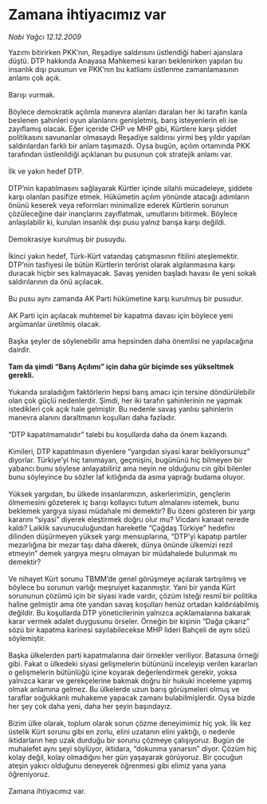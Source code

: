 # Zamana ihtiyacımız var

*Nabi Yağcı 12.12.2009*

<div class="taraf_structure_2col_1zq">
<div class="margen_n">



 <p>Yazımı bitirirken PKK’nın, Reşadiye saldırısını üstlendiği haberi ajanslara düştü. DTP hakkında Anayasa Mahkemesi kararı beklenirken yapılan bu insanlık dışı pusunun ve PKK’nın bu katliamı üstlenme zamanlamasının anlamı çok açık. <br/><br/>Barışı vurmak. <br/><br/>Böylece demokratik açılımla manevra alanları daralan her iki tarafın kanla beslenen şahinleri oyun alanlarını genişletmiş, barış isteyenlerin eli ise zayıflamış olacak. Eğer içeride CHP ve MHP gibi, Kürtlere karşı şiddet politikasını savunanlar olmasaydı Reşadiye saldırısı yirmi beş yıldır yapılan saldırılardan farklı bir anlam taşımazdı. Oysa bugün, açılım ortamında PKK tarafından üstlenildiği açıklanan bu pusunun çok stratejik anlamı var. <br/><br/>İlk ve yakın hedef DTP. <br/><br/>DTP’nin kapatılmasını sağlayarak Kürtler içinde silahlı mücadeleye, şiddete karşı olanları pasifize etmek. Hükümetin açılım yönünde atacağı adımların önünü keserek veya reformları minimalize ederek Kürtlerin sorunun çözüleceğine dair inançlarını zayıflatmak, umutlarını bitirmek. Böylece anlaşılabilir ki, kurulan insanlık dışı pusu yalnız barışa karşı değildi. <br/><br/>Demokrasiye kurulmuş bir pusuydu. <br/><br/>İkinci yakın hedef, Türk-Kürt vatandaş çatışmasının fitilini ateşlemektir. DTP’nin tasfiyesi ile bütün Kürtlerin terörist olarak algılanmasına karşı duracak hiçbir ses kalmayacak. Savaş yeniden başladı havası ile yeni sokak saldırılarının da önü açılacak. <br/><br/>Bu pusu aynı zamanda AK Parti hükümetine karşı kurulmuş bir pusudur. <br/><br/>AK Parti için açılacak muhtemel bir kapatma davası için böylece yeni argümanlar üretilmiş olacak. <br/><br/>Başka şeyler de söylenebilir ama hepsinden daha önemlisi ne yapılacağına dairdir. <b><br/><br/>Tam da şimdi “Barış Açılımı” için daha gür biçimde ses yükseltmek gerekli.</b> <br/><br/>Yukarıda sıraladığım faktörlerin hepsi barış amacı için tersine döndürülebilir olan çok güçlü nedenlerdir. Şimdi, her iki tarafın şahinlerinin ne yapmak istedikleri çok açık hale gelmiştir. Bu nedenle savaş yanlısı şahinlerin manevra alanını daraltmanın koşulları daha fazladır. <br/><br/>“DTP kapatılmamalıdır” talebi bu koşullarda daha da önem kazandı. <br/><br/>Kimileri, DTP kapatılmasın diyenlere “yargıdan siyasi karar bekliyorsunuz” diyorlar. Türkiye’yi hiç tanımayan, geçmişini, bugününü hiç bilmeyen bir yabancı bunu söylese anlayabiliriz ama neyin ne olduğunu cin gibi bilenler bunu söyleyince bu sözler laf kıtlığında da asma yaprağı budama oluyor. <br/><br/>Yüksek yargıdan, bu ülkede insanlarımızın, askerlerimizin, gençlerin ölmemesini gözeterek iç barışı kollayıcı tutum almalarını istemek, bunu beklemek yargıya siyasi müdahale mi demektir? Bu özeni gösteren bir yargı kararını “siyasi” diyerek eleştirmek doğru olur mu? Vicdani kanaat nerede kaldı? Laiklik savunuculuğundan hareketle “Çağdaş Türkiye” hedefini dilinden düşürmeyen yüksek yargı mensuplarına, “DTP’yi kapatıp partiler mezarlığına bir mezar taşı daha dikerek, dünya önünde ülkemizi rezil etmeyin” demek yargıya meşru olmayan bir müdahalede bulunmak mı demektir? <br/><br/>Ve nihayet Kürt sorunu TBMM’de genel görüşmeye açılarak tartışılmış ve böylece bu sorunun varlığı meşruiyet kazanmıştır. Yani bir yanda Kürt sorununun çözümü için bir siyasi irade vardır, çözüm isteği resmî bir politika haline gelmiştir ama öte yandan savaş koşulları henüz ortadan kaldırılabilmiş değildir. Bu koşullarda DTP yöneticilerinin yalnızca açıklamalarına bakarak karar vermek adalet duygusunu örseler. Örneğin bir kişinin “Dağa çıkarız” sözü bir kapatma karinesi sayılabilecekse MHP lideri Bahçeli de aynı sözü söylemiştir. <br/><br/>Başka ülkelerden parti kapatmalarına dair örnekler veriliyor. Batasuna örneği gibi. Fakat o ülkedeki siyasi gelişmelerin bütününü inceleyip verilen kararları o gelişmelerin bütünlüğü içine koyarak değerlendirmek gerekir, yoksa yalnızca karar ve gerekçelerine bakmak doğru bir hukuki inceleme yapmış olmak anlamına gelmez. Bu ülkelerde uzun barış görüşmeleri olmuş ve taraflar soğukkanlı muhakeme yapacak zamanı bulabilmişlerdir. Oysa bizde her şey çok daha yeni, daha her şeyin başındayız. <br/><br/>Bizim ülke olarak, toplum olarak sorun çözme deneyimimiz hiç yok. İlk kez üstelik Kürt sorunu gibi en zorlu, elini uzatanın elini yaktığı, o nedenle iktidarların hep uzak durduğu bir sorunu çözmeye çalışıyoruz. Bugün de muhalefet aynı şeyi söylüyor, iktidara, “dokunma yanarsın” diyor. Çözüm hiç kolay değil, kolay olmadığını her gün yaşayarak görüyoruz. Bir çocuğun ateşin yakıcı olduğunu deneyerek öğrenmesi gibi elimiz yana yana öğreniyoruz. <br/><br/>Zamana ihtiyacımız var. </p>
<br/>
<br/>
<br/>



<br/>


<div id="taraf_not">
</div>

</div>


</div>
